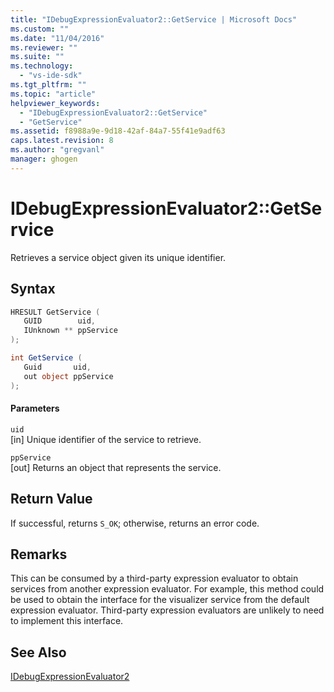 ```yaml
---
title: "IDebugExpressionEvaluator2::GetService | Microsoft Docs"
ms.custom: ""
ms.date: "11/04/2016"
ms.reviewer: ""
ms.suite: ""
ms.technology: 
  - "vs-ide-sdk"
ms.tgt_pltfrm: ""
ms.topic: "article"
helpviewer_keywords: 
  - "IDebugExpressionEvaluator2::GetService"
  - "GetService"
ms.assetid: f8988a9e-9d18-42af-84a7-55f41e9adf63
caps.latest.revision: 8
ms.author: "gregvanl"
manager: ghogen
---
```

# IDebugExpressionEvaluator2::GetService
Retrieves a service object given its unique identifier.  
  
## Syntax  
  
```cpp  
HRESULT GetService (  
   GUID        uid,  
   IUnknown ** ppService  
);  
```  
  
```csharp  
int GetService (  
   Guid       uid,  
   out object ppService  
);  
```  
  
#### Parameters  
 `uid`  
 [in] Unique identifier of the service to retrieve.  
  
 `ppService`  
 [out] Returns an object that represents the service.  
  
## Return Value  
 If successful, returns `S_OK`; otherwise, returns an error code.  
  
## Remarks  
 This can be consumed by a third-party expression evaluator to obtain services from another expression evaluator. For example, this method could be used to obtain the interface for the visualizer service from the default expression evaluator. Third-party expression evaluators are unlikely to need to implement this interface.  
  
## See Also  
 [IDebugExpressionEvaluator2](../../../extensibility/debugger/reference/idebugexpressionevaluator2.md)